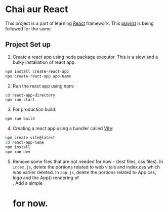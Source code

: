 # Chai aur React
This project is a part of learning [React](https://react.dev/) framework. This [playlist](https://www.youtube.com/playlist?list=PLu71SKxNbfoDqgPchmvIsL4hTnJIrtige) is being followed for the same.

## Project Set up
1. Create a react app using node package executor. This is a slow and a bulky installation of react app.
```sh
npm install create-react-app
npx create-react-app app-name
```
2. Run the react app using npm:
```sh
cd react-app-directory
npm run start
```
3. For production build:
```sh
npm run build
```
4. Creating a react app using a bundler called [Vite](https://vitejs.dev/guide/):
```sh
npm create vite@latest
cd react-app-name
npm install
npm run dev
```
5. Remove some files that are not needed for now - (test files, css files).
In `index.js`, delete the portions related to web vitals and index.css which was earlier deleted.
In `app.js`, delete the portions related to App.css, logo and the App() rendering of <div>. Add a simple <h1> for now.